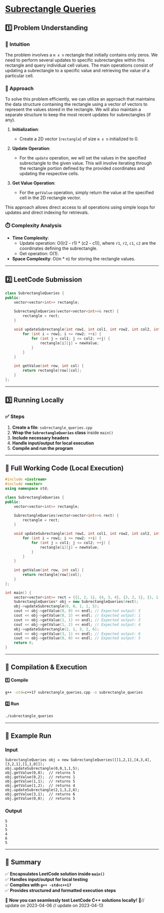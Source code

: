 # **[Subrectangle Queries](https://leetcode.com/problems/subrectangle-queries/description/)**  

## **1️⃣ Problem Understanding**  
### **📌 Intuition**  
The problem involves a `m x n` rectangle that initially contains only zeros. We need to perform several updates to specific subrectangles within this rectangle and query individual cell values. The main operations consist of updating a subrectangle to a specific value and retrieving the value of a particular cell.

### **🚀 Approach**  
To solve this problem efficiently, we can utilize an approach that maintains the data structure containing the rectangle using a vector of vectors to represent the values stored in the rectangle. We will also maintain a separate structure to keep the most recent updates for subrectangles (if any). 

1. **Initialization**: 
   - Create a 2D vector (`rectangle`) of size `m x n` initialized to 0.
   
2. **Update Operation**:
   - For the `update` operation, we will set the values in the specified subrectangle to the given value. This will involve iterating through the rectangle portion defined by the provided coordinates and updating the respective cells.

3. **Get Value Operation**:
   - For the `getValue` operation, simply return the value at the specified cell in the 2D rectangle vector.

This approach allows direct access to all operations using simple loops for updates and direct indexing for retrievals. 
   
### **⏱️ Complexity Analysis**  
- **Time Complexity**: 
  - Update operation: O((r2 - r1) * (c2 - c1)), where `r1`, `r2`, `c1`, `c2` are the coordinates defining the subrectangle.
  - Get operation: O(1).
- **Space Complexity**: O(m * n) for storing the rectangle values.  

---  

## **2️⃣ LeetCode Submission**  
```cpp
class SubrectangleQueries {
public:
    vector<vector<int>> rectangle;

    SubrectangleQueries(vector<vector<int>>& rect) {
        rectangle = rect;
    }
    
    void updateSubrectangle(int row1, int col1, int row2, int col2, int newValue) {
        for (int i = row1; i <= row2; ++i) {
            for (int j = col1; j <= col2; ++j) {
                rectangle[i][j] = newValue;
            }
        }
    }
    
    int getValue(int row, int col) {
        return rectangle[row][col];
    }
};
```  

---  

## **3️⃣ Running Locally**  
### **✅ Steps**  
1. **Create a file**: `subrectangle_queries.cpp`  
2. **Wrap the `SubrectangleQueries` class** inside `main()`  
3. **Include necessary headers**  
4. **Handle input/output for local execution**  
5. **Compile and run the program**  

---  

## **📝 Full Working Code (Local Execution)**  
```cpp
#include <iostream>
#include <vector>
using namespace std;

class SubrectangleQueries {
public:
    vector<vector<int>> rectangle;

    SubrectangleQueries(vector<vector<int>>& rect) {
        rectangle = rect;
    }
    
    void updateSubrectangle(int row1, int col1, int row2, int col2, int newValue) {
        for (int i = row1; i <= row2; ++i) {
            for (int j = col1; j <= col2; ++j) {
                rectangle[i][j] = newValue;
            }
        }
    }
    
    int getValue(int row, int col) {
        return rectangle[row][col];
    }
};

int main() {
    vector<vector<int>> rect = {{1, 2, 1}, {4, 3, 4}, {3, 2, 1}, {1, 1, 0}};
    SubrectangleQueries* obj = new SubrectangleQueries(rect);
    obj->updateSubrectangle(0, 0, 1, 1, 5);
    cout << obj->getValue(0, 0) << endl; // Expected output: 5
    cout << obj->getValue(0, 2) << endl; // Expected output: 1
    cout << obj->getValue(1, 1) << endl; // Expected output: 5
    cout << obj->getValue(1, 2) << endl; // Expected output: 4
    obj->updateSubrectangle(2, 1, 3, 2, 6);
    cout << obj->getValue(3, 1) << endl; // Expected output: 6
    cout << obj->getValue(0, 0) << endl; // Expected output: 5
    return 0;
}
```  

---  

## **🔧 Compilation & Execution**  
#### **1️⃣ Compile**  
```bash
g++ -std=c++17 subrectangle_queries.cpp -o subrectangle_queries
```  

#### **2️⃣ Run**  
```bash
./subrectangle_queries
```  

---  

## **🎯 Example Run**  
### **Input**  
```
SubrectangleQueries obj = new SubrectangleQueries([[1,2,1],[4,3,4],[3,2,1],[1,1,0]]);
obj.updateSubrectangle(0,0,1,1,5);
obj.getValue(0,0);  // returns 5
obj.getValue(0,2);  // returns 1
obj.getValue(1,1);  // returns 5
obj.getValue(1,2);  // returns 4
obj.updateSubrectangle(2,1,3,2,6);
obj.getValue(3,1);  // returns 6
obj.getValue(0,0);  // returns 5
```  
### **Output**  
```
5
1
5
4
6
5
```  

---  

## **📌 Summary**  
✅ **Encapsulates LeetCode solution inside `main()`**  
✅ **Handles input/output for local testing**  
✅ **Compiles with `g++ -std=c++17`**  
✅ **Provides structured and formatted execution steps**  

🚀 **Now you can seamlessly test LeetCode C++ solutions locally!** 🚀// update on 2023-04-06
// update on 2023-04-13
